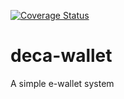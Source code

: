 [![Coverage Status](https://coveralls.io/repos/github/ekene-ezedi/deca-wallet/badge.svg?branch=main)](https://coveralls.io/github/ekene-ezedi/deca-wallet?branch=main)

# deca-wallet

A simple e-wallet system
